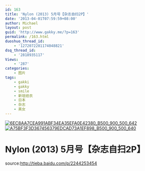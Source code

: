 ```yaml
---
id: 163
title: 'Nylon (2013) 5月号【杂志自扫2P】'
date: '2013-04-01T07:59:59+08:00'
author: Michael
layout: post
guid: 'http://www.gakky.me/?p=163'
permalink: /163.html
duoshuo_thread_id:
    - '1272072281174048821'
dsq_thread_id:
    - '2818935117'
Views:
    - '287'
categories:
    - 图片
tags:
    - gakki
    - gakky
    - smile
    - 新垣结衣
    - 日本
    - 杂志
    - 美女
---
```


[![6EC8AA7CEA991ABF34EA35EFA0E42380_B500_900_500_642](http://www.yui-aragaki.org/wp-content/uploads/img/6EC8AA7CEA991ABF34EA35EFA0E42380_B500_900_500_642.jpeg)](http://www.yui-aragaki.org/wp-content/uploads/img/6EC8AA7CEA991ABF34EA35EFA0E42380_B1280_1280_1280_1644.jpeg) [![A75BF3F3D367456379EDCAD73A1EF898_B500_900_500_640](http://www.yui-aragaki.org/wp-content/uploads/img/A75BF3F3D367456379EDCAD73A1EF898_B500_900_500_640.jpeg)](http://www.yui-aragaki.org/wp-content/uploads/img/A75BF3F3D367456379EDCAD73A1EF898_B1280_1280_1280_1639.jpeg)

# Nylon (2013) 5月号【杂志自扫2P】

source:<span></span><http://tieba.baidu.com/p/2244253454><span></span><span></span><span></span><span></span>[](http://tieba.baidu.com/p/2244253454)<span></span>

[ ](http://tieba.baidu.com/p/2244253454)